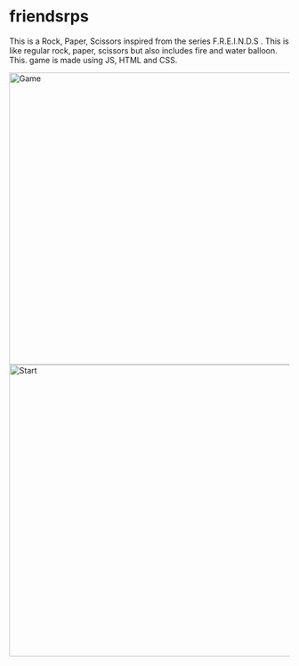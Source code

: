 # friendsrps
This is a Rock, Paper, Scissors inspired from the series F.R.E.I.N.D.S . This is like regular rock, paper, scissors but also includes fire and water balloon. This. game is made using JS, HTML and CSS. 



<img width="524" alt="Game" src="https://github.com/adhik2024/friendsrps/assets/93668786/1e2cb31d-9dc9-4299-940e-bb21376b6732">
<img width="524" alt="Start" src="https://github.com/adhik2024/friendsrps/assets/93668786/d8d3cdb9-0707-4277-936d-a47f52b471cc">
